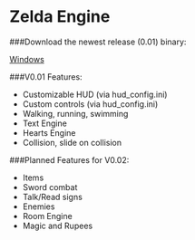 # Zelda Engine

###Download the newest release (0.01) binary:

[Windows](https://github.com/Aelbannan/Zelda-Open-Source-Engine/releases/download/v0.0.1/Zelda.Engine.v0.01.exe)


###V0.01 Features:
* Customizable HUD (via hud_config.ini)
* Custom controls (via hud_config.ini)
* Walking, running, swimming
* Text Engine
* Hearts Engine
* Collision, slide on collision


###Planned Features for V0.02:
* Items
* Sword combat
* Talk/Read signs
* Enemies
* Room Engine
* Magic and Rupees

